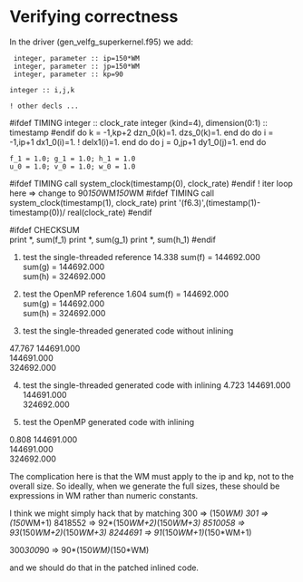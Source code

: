# Verifying correctness

In the driver (gen_velfg_superkernel.f95) we add: 

     integer, parameter :: ip=150*WM
     integer, parameter :: jp=150*WM
     integer, parameter :: kp=90

    integer :: i,j,k     

    ! other decls ... 
#ifdef TIMING
    integer :: clock_rate
    integer (kind=4), dimension(0:1) :: timestamp 
#endif
    do k = -1,kp+2
      dzn_0(k)=1.
      dzs_0(k)=1.
    end do
    do i = -1,ip+1
        dx1_0(i)=1.
        ! delx1(i)=1.
    end do
    do j = 0,jp+1
      dy1_0(j)=1.
    end do

    f_1 = 1.0; g_1 = 1.0; h_1 = 1.0
    u_0 = 1.0; v_0 = 1.0; w_0 = 1.0

#ifdef TIMING
    call system_clock(timestamp(0), clock_rate)
#endif
    ! iter loop here => change to 90*150*WM*150*WM
#ifdef TIMING
    call system_clock(timestamp(1), clock_rate)
    print '(f6.3)',(timestamp(1)-timestamp(0))/ real(clock_rate)
#endif

#ifdef CHECKSUM    
   print *, sum(f_1)
   print *, sum(g_1)
   print *, sum(h_1)
#endif

1. test the single-threaded reference
14.338
    sum(f) = 144692.000    
    sum(g) = 144692.000    
    sum(h) = 324692.000 

2. test the OpenMP reference
 1.604
    sum(f) = 144692.000    
    sum(g) = 144692.000    
    sum(h) = 324692.000 

3. test the single-threaded generated code without inlining

47.767
   144691.000    
   144691.000    
   324692.000

4. test the single-threaded generated code with inlining
 4.723
   144691.000    
   144691.000    
   324692.000 

5. test the OpenMP generated code with inlining

 0.808
   144691.000    
   144691.000    
   324692.000 

The complication here is that the WM must apply to the ip and kp, not to the overall size. So ideally, when we generate the full sizes, these should be expressions in WM rather than numeric constants. 

I think we might simply hack that by matching 
300 => (150*WM)
301 => (150*WM+1)
8418552 => 92*(150*WM+2)*(150*WM+3)
8510058 => 93*(150*WM+2)*(150*WM+3)
8244691 => 91*(150*WM+1)*(150*WM+1)

300*300*90 => 90*(150*WM)*(150*WM)

and we should do that in the patched inlined code.